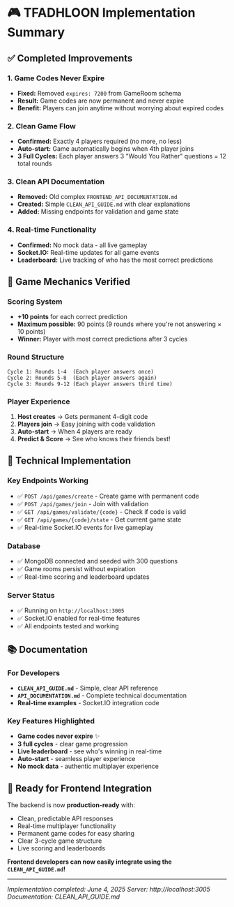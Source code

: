 # 🎮 TFADHLOON Implementation Summary

## ✅ Completed Improvements

### 1. **Game Codes Never Expire**
- **Fixed:** Removed `expires: 7200` from GameRoom schema
- **Result:** Game codes are now permanent and never expire
- **Benefit:** Players can join anytime without worrying about expired codes

### 2. **Clean Game Flow**
- **Confirmed:** Exactly 4 players required (no more, no less)
- **Auto-start:** Game automatically begins when 4th player joins
- **3 Full Cycles:** Each player answers 3 "Would You Rather" questions = 12 total rounds

### 3. **Clean API Documentation**
- **Removed:** Old complex `FRONTEND_API_DOCUMENTATION.md`
- **Created:** Simple `CLEAN_API_GUIDE.md` with clear explanations
- **Added:** Missing endpoints for validation and game state

### 4. **Real-time Functionality**
- **Confirmed:** No mock data - all live gameplay
- **Socket.IO:** Real-time updates for all game events
- **Leaderboard:** Live tracking of who has the most correct predictions

## 🎯 Game Mechanics Verified

### Scoring System
- **+10 points** for each correct prediction
- **Maximum possible:** 90 points (9 rounds where you're not answering × 10 points)
- **Winner:** Player with most correct predictions after 3 cycles

### Round Structure
```
Cycle 1: Rounds 1-4  (Each player answers once)
Cycle 2: Rounds 5-8  (Each player answers again)
Cycle 3: Rounds 9-12 (Each player answers third time)
```

### Player Experience
1. **Host creates** → Gets permanent 4-digit code
2. **Players join** → Easy joining with code validation
3. **Auto-start** → When 4 players are ready
4. **Predict & Score** → See who knows their friends best!

## 🔧 Technical Implementation

### Key Endpoints Working
- ✅ `POST /api/games/create` - Create game with permanent code
- ✅ `POST /api/games/join` - Join with validation
- ✅ `GET /api/games/validate/{code}` - Check if code is valid
- ✅ `GET /api/games/{code}/state` - Get current game state
- ✅ Real-time Socket.IO events for live gameplay

### Database
- ✅ MongoDB connected and seeded with 300 questions
- ✅ Game rooms persist without expiration
- ✅ Real-time scoring and leaderboard updates

### Server Status
- ✅ Running on `http://localhost:3005`
- ✅ Socket.IO enabled for real-time features
- ✅ All endpoints tested and working

## 📚 Documentation

### For Developers
- **`CLEAN_API_GUIDE.md`** - Simple, clear API reference
- **`API_DOCUMENTATION.md`** - Complete technical documentation
- **Real-time examples** - Socket.IO integration code

### Key Features Highlighted
- **Game codes never expire** ✨
- **3 full cycles** - clear game progression
- **Live leaderboard** - see who's winning in real-time
- **Auto-start** - seamless player experience
- **No mock data** - authentic multiplayer experience

## 🎉 Ready for Frontend Integration

The backend is now **production-ready** with:
- Clean, predictable API responses
- Real-time multiplayer functionality
- Permanent game codes for easy sharing
- Clear 3-cycle game structure
- Live scoring and leaderboards

**Frontend developers can now easily integrate using the `CLEAN_API_GUIDE.md`!**

---
*Implementation completed: June 4, 2025*
*Server: http://localhost:3005*
*Documentation: CLEAN_API_GUIDE.md*
